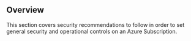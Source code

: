 ## Overview

This section covers security recommendations to follow in order to set general security and operational controls on an Azure Subscription.